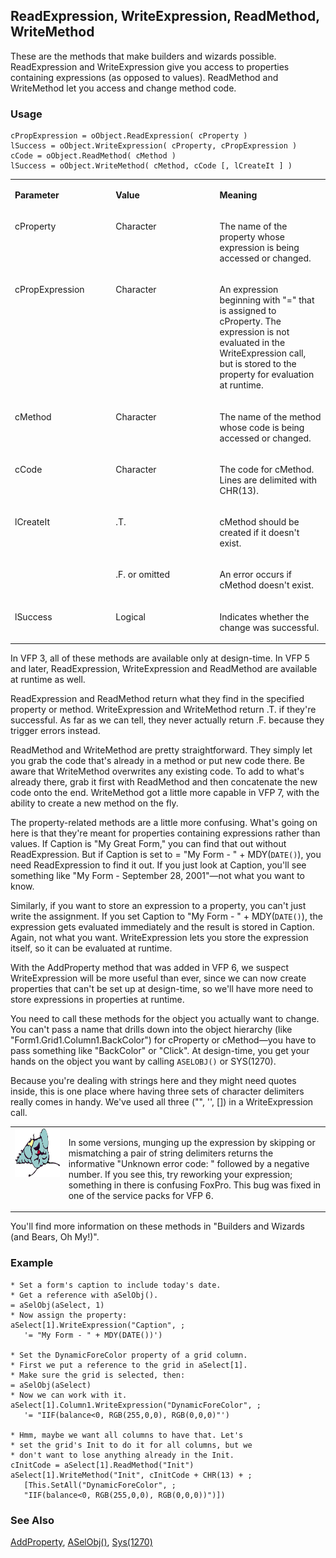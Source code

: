 ## ReadExpression, WriteExpression, ReadMethod, WriteMethod

These are the methods that make builders and wizards possible. ReadExpression and WriteExpression give you access to properties containing expressions (as opposed to values). ReadMethod and WriteMethod let you access and change method code.

### Usage

```foxpro
cPropExpression = oObject.ReadExpression( cProperty )
lSuccess = oObject.WriteExpression( cProperty, cPropExpression )
cCode = oObject.ReadMethod( cMethod )
lSuccess = oObject.WriteMethod( cMethod, cCode [, lCreateIt ] )
```
<table>
<tr>
  <td width="32%" valign="top">
  <p><b>Parameter</b></p>
  </td>
  <td width="23%" valign="top">
  <p><b>Value</b></p>
  </td>
  <td width="45%" valign="top">
  <p><b>Meaning</b></p>
  </td>
 </tr>
<tr>
  <td width="32%" valign="top">
  <p>cProperty</p>
  </td>
  <td width="23%" valign="top">
  <p>Character</p>
  </td>
  <td width="45%" valign="top">
  <p>The name of the property whose expression is being accessed or changed.</p>
  </td>
 </tr>
<tr>
  <td width="32%" valign="top">
  <p>cPropExpression</p>
  </td>
  <td width="23%" valign="top">
  <p>Character</p>
  </td>
  <td width="45%" valign="top">
  <p>An expression beginning with &quot;=&quot; that is assigned to cProperty. The expression is not evaluated in the WriteExpression call, but is stored to the property for evaluation at runtime.</p>
  </td>
 </tr>
<tr>
  <td width="32%" valign="top">
  <p>cMethod</p>
  </td>
  <td width="23%" valign="top">
  <p>Character</p>
  </td>
  <td width="45%" valign="top">
  <p>The name of the method whose code is being accessed or changed.</p>
  </td>
 </tr>
<tr>
  <td width="32%" valign="top">
  <p>cCode</p>
  </td>
  <td width="23%" valign="top">
  <p>Character</p>
  </td>
  <td width="45%" valign="top">
  <p>The code for cMethod. Lines are delimited with CHR(13).</p>
  </td>
 </tr>
<tr>
  <td width="32%" rowspan="2" valign="top">
  <p>lCreateIt</p>
  </td>
  <td width="23%" valign="top">
  <p>.T.</p>
  </td>
  <td width="45%" valign="top">
  <p>cMethod should be created if it doesn't exist.</p>
  </td>
 </tr>
<tr>
  <td width="33%" valign="top">
  <p>.F. or omitted</p>
  </td>
  <td width="67%" valign="top">
  <p>An error occurs if cMethod doesn't exist.</p>
  </td>
 </tr>
<tr>
  <td width="32%" valign="top">
  <p>lSuccess</p>
  </td>
  <td width="23%" valign="top">
  <p>Logical</p>
  </td>
  <td width="45%" valign="top">
  <p>Indicates whether the change was successful.</p>
  </td>
 </tr>
</table>

In VFP 3, all of these methods are available only at design-time. In VFP 5 and later, ReadExpression, WriteExpression and ReadMethod are available at runtime as well.

ReadExpression and ReadMethod return what they find in the specified property or method. WriteExpression and WriteMethod return .T. if they're successful. As far as we can tell, they never actually return .F. because they trigger errors instead.

ReadMethod and WriteMethod are pretty straightforward. They simply let you grab the code that's already in a method or put new code there. Be aware that WriteMethod overwrites any existing code. To add to what's already there, grab it first with ReadMethod and then concatenate the new code onto the end. WriteMethod got a little more capable in VFP 7, with the ability to create a new method on the fly.

The property-related methods are a little more confusing. What's going on here is that they're meant for properties containing expressions rather than values. If Caption is "My Great Form," you can find that out without ReadExpression. But if Caption is set to = "My Form - " + MDY(`DATE()`), you need ReadExpression to find it out. If you just look at Caption, you'll see something like "My Form - September 28, 2001"&mdash;not what you want to know. 

Similarly, if you want to store an expression to a property, you can't just write the assignment. If you set Caption to "My Form - " + MDY(`DATE()`), the expression gets evaluated immediately and the result is stored in Caption. Again, not what you want. WriteExpression lets you store the expression itself, so it can be evaluated at runtime.

With the AddProperty method that was added in VFP 6, we suspect WriteExpression will be more useful than ever, since we can now create properties that can't be set up at design-time, so we'll have more need to store expressions in properties at runtime.

You need to call these methods for the object you actually want to change. You can't pass a name that drills down into the object hierarchy (like "Form1.Grid1.Column1.BackColor") for cProperty or cMethod&mdash;you have to pass something like "BackColor" or "Click". At design-time, you get your hands on the object you want by calling `ASELOBJ()` or SYS(1270).

Because you're dealing with strings here and they might need quotes inside, this is one place where having three sets of character delimiters really comes in handy. We've used all three ("", '', []) in a WriteExpression call.

<table>
<tr>
  <td width="17%" valign="top">
<img width="95" height="78" src="fixbug1.gif">
  </td>
  <td width="83%">
  <p>In some versions, munging up the expression by skipping or mismatching a pair of string delimiters returns the informative &quot;Unknown error code: &quot; followed by a negative number. If you see this, try reworking your expression; something in there is confusing FoxPro. This bug was fixed in one of the service packs for VFP 6.</p>
  </td>
 </tr>
</table>

You'll find more information on these methods in "Builders and Wizards (and Bears, Oh My!)". 

### Example

```foxpro
* Set a form's caption to include today's date.
* Get a reference with aSelObj().
= aSelObj(aSelect, 1)
* Now assign the property:
aSelect[1].WriteExpression("Caption", ;
   '= "My Form - " + MDY(DATE())')

* Set the DynamicForeColor property of a grid column.
* First we put a reference to the grid in aSelect[1].
* Make sure the grid is selected, then:
= aSelObj(aSelect)
* Now we can work with it.
aSelect[1].Column1.WriteExpression("DynamicForeColor", ;
   '= "IIF(balance<0, RGB(255,0,0), RGB(0,0,0)"')

* Hmm, maybe we want all columns to have that. Let's
* set the grid's Init to do it for all columns, but we
* don't want to lose anything already in the Init.
cInitCode = aSelect[1].ReadMethod("Init")
aSelect[1].WriteMethod("Init", cInitCode + CHR(13) + ;
   [This.SetAll("DynamicForeColor", ;
   "IIF(balance<0, RGB(255,0,0), RGB(0,0,0))")])
```
### See Also

[AddProperty](s4g809.md), [ASelObj()](s4g289.md), [Sys(1270)](s4g576.md)